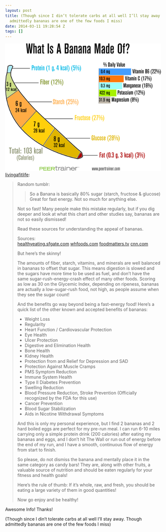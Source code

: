 ```yaml
---
layout: post
title: (Though since I din’t tolerate carbs at all well I’ll stay away. Though
  admittedly bananas are one of the few foods I miss)
date: 2014-03-11 19:28:54 Z
tags: []
---
```

![](/media/2014/03/79284127995.png)
[livingafitlife](http://livingafitlife.tumblr.com/post/79281125346/random-tumblr-so-a-banana-is-basically-80):

> Random tumblr:
> 
> > So a Banana is basically 80% sugar (starch, fructose & glucose) Great for fast energy. Not so much for anything else.
> 
> Not so fast! Many people make this mistake regularly, but if you dig deeper and look at what this chart and other studies say, bananas are not so easily dismissed!
> 
> Read these sources for understanding the appeal of bananas.
> 
> Sources:   
> [healthyeating.sfgate.com](http://healthyeating.sfgate.com/health-benefits-one-banana-day-3316.html) [whfoods.com](http://www.whfoods.com/genpage.php?tname=foodspice&dbid=7) [foodmatters.tv](http://foodmatters.tv/articles-1/25-powerful-reasons-to-eat-bananas) [cnn.com](http://www.cnn.com/2014/01/15/health/bananas-nutritional-benefits/)
> 
> But here’s the skinny!
> 
> The amounts of fiber, starch, vitamins, and minerals are well balanced in bananas to offset that sugar. This means digestion is slowed and the sugars have more time to be used as fuel, and don’t have the same sugar-rush-energy-crash effect of many other foods. Scoring as low as 30 on the Glycemic Index, depending on ripeness, bananas are actually a low-sugar-rush food, not high, as people assume when they see the sugar count!
> 
> And the benefits go way beyond being a fast-energy food! Here’s a quick list of the other known and accepted benefits of bananas:
> 
> *   Weight Loss
> *   Regularity
> *   Heart Function / Cardiovascular Protection
> *   Eye Health
> *   Ulcer Protection
> *   Digestive and Elimination Health
> *   Bone Health
> *   Kidney Health
> *   Protection from and Relief for Depression and SAD
> *   Protection Against Muscle Cramps
> *   PMS Symptom Reduction
> *   Immune System Health
> *   Type II Diabetes Prevention
> *   Swelling Reduction
> *   Blood Pressure Reduction, Stroke Prevention (Officially recognized by the FDA for this use)
> *   Cancer Prevention
> *   Blood Sugar Stabilization
> *   Aids in Nicotine Withdrawal Symptoms 
> 
> And this is only my personal experience, but I find 2 bananas and 2 hard boiled eggs are perfect for my pre-run meal. I can run 6-10 miles carrying only a simple protein drink (200 calories) after eating my bananas and eggs, and I don’t hit The Wall or run out of energy before the end of my run, and I have a smooth, continuous flow of energy from start to finish.
> 
> So please, do not dismiss the banana and mentally place it in the same category as candy bars! They are, along with other fruits, a valuable source of nutrition and should be eaten regularly for your fitness and health goals!
> 
> Here’s the rule of thumb: If it’s whole, raw, and fresh, you should be eating a large variety of them in good quantities!
> 
> Now go enjoy and be healthy!

Awesome Info! Thanks!

(Though since I din’t tolerate carbs at all well I’ll stay away. Though admittedly bananas are one of the few foods I miss)
